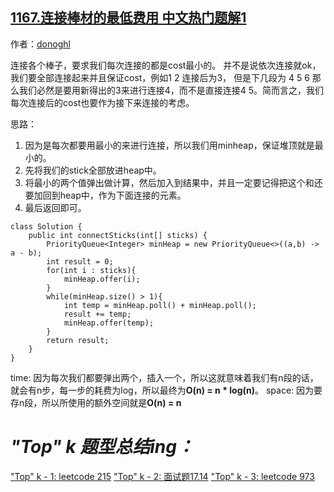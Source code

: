 ## [1167.连接棒材的最低费用 中文热门题解1](https://leetcode.cn/problems/minimum-cost-to-connect-sticks/solutions/100000/java-top-k-4-by-donoghl)

作者：[donoghl](https://leetcode.cn/u/donoghl)

连接各个棒子，要求我们每次连接的都是cost最小的。
并不是说依次连接就ok，我们要全部连接起来并且保证cost，例如1 2 连接后为3， 但是下几段为 4 5 6 那么我们必然是要用新得出的3来进行连接4，而不是直接连接4 5。简而言之，我们每次连接后的cost也要作为接下来连接的考虑。

思路： 
1. 因为是每次都要用最小的来进行连接，所以我们用minheap，保证堆顶就是最小的。
2. 先将我们的stick全部放进heap中。
3. 将最小的两个值弹出做计算，然后加入到结果中，并且一定要记得把这个和还要加回到heap中，作为下面连接的元素。
4. 最后返回即可。


```
class Solution {
    public int connectSticks(int[] sticks) {
        PriorityQueue<Integer> minHeap = new PriorityQueue<>((a,b) -> a - b);
        int result = 0;
        for(int i : sticks){
            minHeap.offer(i);
        }
        while(minHeap.size() > 1){
            int temp = minHeap.poll() + minHeap.poll();
            result += temp;
            minHeap.offer(temp);
        }
        return result;
    }
}
```
time: 因为每次我们都要弹出两个，插入一个，所以这就意味着我们有n段的话，就会有n步，每一步的耗费为log，所以最终为**O(n) = n * log(n)**。
space: 因为要存n段，所以所使用的额外空间就是**O(n) = n**

# ***"Top" k 题型总结ing：***
["Top" k - 1: leetcode 215](https://leetcode-cn.com/problems/kth-largest-element-in-an-array/solution/java-top-k-1-by-donoghl-2/)
["Top" k - 2: 面试题17.14](https://leetcode-cn.com/problems/smallest-k-lcci/solution/java-top-k-2-by-donoghl/)
["Top" k - 3: leetcode 973](https://leetcode-cn.com/problems/k-closest-points-to-origin/solution/java-top-k-3-by-donoghl/)
